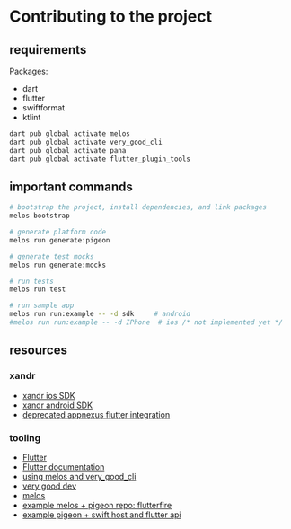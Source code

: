 # Contributing to the project

## requirements

Packages:
- dart
- flutter
- swiftformat
- ktlint

```bash
dart pub global activate melos
dart pub global activate very_good_cli
dart pub global activate pana
dart pub global activate flutter_plugin_tools
```

## important commands

```bash
# bootstrap the project, install dependencies, and link packages
melos bootstrap

# generate platform code
melos run generate:pigeon

# generate test mocks
melos run generate:mocks

# run tests
melos run test

# run sample app
melos run run:example -- -d sdk     # android
#melos run run:example -- -d IPhone  # ios /* not implemented yet */
```

## resources

### xandr

- [xandr ios SDK](https://github.com/appnexus/mobile-sdk-ios)
- [xandr android SDK](https://github.com/appnexus/mobile-sdk-android)
- [deprecated appnexus flutter integration](https://github.com/schibsted/appnexus-flutter)

### tooling

- [Flutter](https://flutter.dev/)
- [Flutter documentation](https://flutter.dev/docs)
- [using melos and very_good_cli](https://adityadroid.medium.com/flutter-at-scale-code-sharing-using-a-monorepo-a7a46c427141)
- [very good dev](https://vgv.dev)
- [melos](https://melos.invertase.dev)
- [example melos + pigeon repo: flutterfire](https://github.com/firebase/flutterfire/)
- [example pigeon + swift host and flutter api](https://gitlab.com/twilio-flutter/conversations/-/blob/master/ios/Classes/SwiftTwilioConversationsPlugin.swift)

